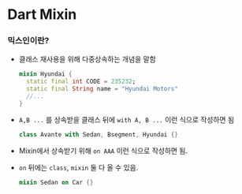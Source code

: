 # Dart Mixin

### 믹스인이란?

- 클래스 재사용을 위해 다중상속하는 개념을 말함

  ```dart
  mixin Hyundai {
    static final int CODE = 235232;
    static final String name = "Hyundai Motors"
    //...
  }
  ```

- `A,B ...` 를 상속받을 클래스 뒤에 `with A, B ...` 이런 식으로 작성하면 됨

  ```dart
  class Avante with Sedan, Bsegment, Hyundai {}
  ```

- Mixin에서 상속받기 위해 `on AAA` 이런 식으로 작성하면 됨.
- `on` 뒤에는 `class`, `mixin` 둘 다 올 수 있음.
  ```dart
  mixin Sedan on Car {}
  ```
